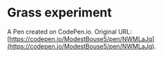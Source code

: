 # Grass experiment

A Pen created on CodePen.io. Original URL: [https://codepen.io/ModestBouse5/pen/NWMLaJq](https://codepen.io/ModestBouse5/pen/NWMLaJq).

